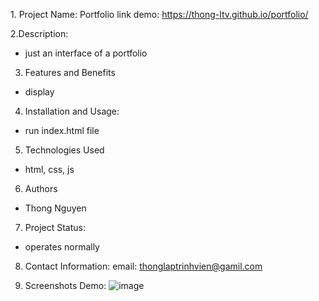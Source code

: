 
﻿1. Project Name: Portfolio
 link demo: https://thong-ltv.github.io/portfolio/
 
2.Description:
+ just an interface of a portfolio

3. Features and Benefits
+ display

4. Installation and Usage:
+ run index.html file

5. Technologies Used
+ html, css, js

6. Authors
+  Thong Nguyen
  
7. Project Status:
+ operates normally
  
8. Contact Information:
email: thonglaptrinhvien@gamil.com

10. Screenshots Demo:
 ![image](https://github.com/thong-ltv/portfolio/assets/89473403/2f0a5c15-7c69-4535-8200-b8c4b397b3bd)
